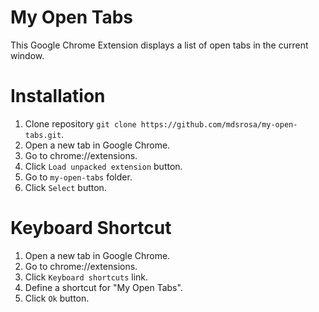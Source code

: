 # My Open Tabs
This Google Chrome Extension displays a list of open tabs in the current window.

# Installation

1. Clone repository `git clone https://github.com/mdsrosa/my-open-tabs.git`.
2. Open a new tab in Google Chrome.
3. Go to chrome://extensions.
4. Click `Load unpacked extension` button.
5. Go to `my-open-tabs` folder.
6. Click `Select` button.

# Keyboard Shortcut

1. Open a new tab in Google Chrome.
2. Go to chrome://extensions.
3. Click `Keyboard shortcuts` link.
4. Define a shortcut for "My Open Tabs".
6. Click `Ok` button.
